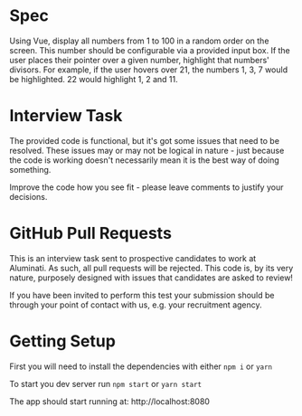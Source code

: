 # Spec
Using Vue, display all numbers from 1 to 100 in a random order on the screen. This number should be configurable via a provided input box.
If the user places their pointer over a given number, highlight that numbers' divisors.
For example, if the user hovers over 21, the numbers 1, 3, 7 would be highlighted. 22 would highlight 1, 2 and 11.

# Interview Task
The provided code is functional, but it's got some issues that need to be resolved. These issues may or may not be logical in nature - just because the code is working doesn't necessarily mean it is the best way of doing something.

Improve the code how you see fit - please leave comments to justify your decisions.

# GitHub Pull Requests
This is an interview task sent to prospective candidates to work at Aluminati. As such, all pull requests will be rejected. This code is, by its very nature, purposely designed with issues that candidates are asked to review!

If you have been invited to perform this test your submission should be through your point of contact with us, e.g. your recruitment agency.

# Getting Setup
First you will need to install the dependencies with either `npm i` or `yarn`

To start you dev server run `npm start` or `yarn start`

The app should start running at: http://localhost:8080